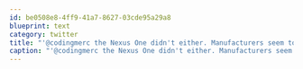 ```yaml
---
id: be0508e8-4ff9-41a7-8627-03cde95a29a8
blueprint: text
category: twitter
title: "'@codingmerc the Nexus One didn't either. Manufacturers seem to be getting away from the expansion slot."
caption: "'@codingmerc the Nexus One didn't either. Manufacturers seem to be getting away from the expansion slot."
---
```

